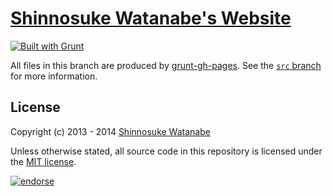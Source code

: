 # [Shinnosuke Watanabe's Website](http://shinnn.github.io)

[![Built with Grunt](https://cdn.gruntjs.com/builtwith.png)](http://gruntjs.com/)

All files in this branch are produced by [grunt-gh-pages](https://github.com/tschaub/grunt-gh-pages). See the [`src` branch](https://github.com/shinnn/shinnn.github.io/tree/src) for more information.

## License

Copyright (c) 2013 - 2014 [Shinnosuke Watanabe](https://github.com/shinnn)

Unless otherwise stated, all source code in this repository is licensed under the [MIT license](http://opensource.org/licenses/mit-license.php).

[![endorse](https://api.coderwall.com/shinnn/endorsecount.png)](https://coderwall.com/shinnn)
